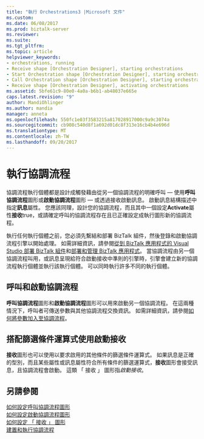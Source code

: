 ```yaml
---
title: "執行 Orchestrations3 |Microsoft 文件"
ms.custom: 
ms.date: 06/08/2017
ms.prod: biztalk-server
ms.reviewer: 
ms.suite: 
ms.tgt_pltfrm: 
ms.topic: article
helpviewer_keywords:
- orchestrations, running
- Receive shape [Orchestration Designer], starting orchestrations
- Start Orchestration shape [Orchestration Designer], starting orchestrations
- Call Orchestration shape [Orchestration Designer], starting orchestrations
- Receive shape [Orchestration Designer], activating orchestrations
ms.assetid: 5bfe61c9-80e0-4a0a-b6b1-ab48037e665e
caps.latest.revision: "9"
author: MandiOhlinger
ms.author: mandia
manager: anneta
ms.openlocfilehash: 550fc1e03f3583215a817028917000c9a9c3074a
ms.sourcegitcommit: cb908c540d8f1a692d01dc8f313e16cb4b4e696d
ms.translationtype: MT
ms.contentlocale: zh-TW
ms.lasthandoff: 09/20/2017
---
```

# <a name="running-orchestrations"></a>執行協調流程
協調流程執行個體都是設計成觸發藉由從另一個協調流程的明確呼叫 — 使用**呼叫協調流程**圖形或**啟動協調流程**圖形 — 或透過接收啟動訊息。 啟動訊息結構描述中指定**訊息**屬性。 您應該同理，設計您的協調流程，而且其中一個設定**Activate**屬性**接收**true，或請確定呼叫的協調流程存在且已正確設定成執行圖形新的協調流程。  
  
 執行任何執行個體之前，您必須先繫結和部署 BizTalk 組件，然後登錄和啟動協調流程引擎以開始處理。 如需詳細資訊，請參閱[從到 BizTalk 應用程式的 Visual Studio 部署 BizTalk 組件](../core/deploying-biztalk-assemblies-from-visual-studio-into-a-biztalk-application.md)和[部署和管理 BizTalk 應用程式](../core/deploying-and-managing-biztalk-applications.md)。 當協調流程由另一個協調流程叫用，或訊息呈現給符合啟動接收中準則的引擎時，引擎會建立新的協調流程執行個體並執行該執行個體。 可以同時執行許多不同的執行個體。  
  
## <a name="calling-and-starting-orchestrations"></a>呼叫和啟動協調流程  
 **呼叫協調流程**圖形和**啟動協調流程**圖形可以用來啟動另一個協調流程。 在這兩種情況下，呼叫者可傳送參數與其他協調流程交換資訊。 如需詳細資訊，請參閱[如何將參數加入至協調流程](../core/how-to-add-parameters-to-orchestrations.md)。  
  
## <a name="using-activation-receives-with-filter-expression"></a>搭配篩選條件運算式使用啟動接收  
 **接收**圖形也可以使用以要求啟用的其他條件的篩選條件運算式。 如果訊息是正確的型別，而且某些屬性或訊息屬性符合所有條件的篩選運算式，**接收**圖形會接受訊息，且協調流程會啟動。 這類 「 接收 」 圖形指*啟動接收*。  
  
## <a name="see-also"></a>另請參閱  
 [如何設定呼叫協調流程圖形](../core/how-to-configure-the-call-orchestration-shape.md)   
 [如何設定啟動協調流程圖形](../core/how-to-configure-the-start-orchestration-shape.md)   
 [如何設定 「 接收 」 圖形](../core/how-to-configure-the-receive-shape.md)   
 [建置和執行協調流程](../core/building-and-running-orchestrations.md)